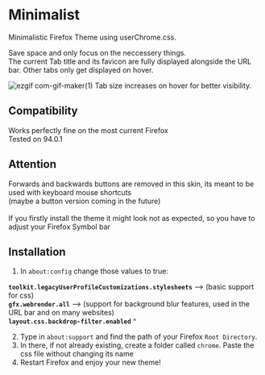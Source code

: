 # Minimalist
Minimalistic Firefox Theme using userChrome.css.

Save space and only focus on the neccessery things.
<br>The current Tab title and its favicon are fully displayed alongside the URL bar. 
Other tabs only get displayed on hover.

![ezgif com-gif-maker(1)](https://user-images.githubusercontent.com/80770571/141157882-a65e7639-3375-46fc-82b2-155ca5376e2a.gif)
Tab size increases on hover for better visibility.

## Compatibility
Works perfectly fine on the most current Firefox
<br>Tested on 94.0.1

## Attention
Forwards and backwards buttons are removed in this skin, its meant to be used with keyboard mouse shortcuts
<br>(maybe a button version coming in the future)
<br>
<br>If you firstly install the theme it might look not as expected, so you have to adjust your Firefox Symbol bar

## Installation

1. In `about:config` change those values to true:

**`toolkit.legacyUserProfileCustomizations.stylesheets`**  --> (basic support for css)
<br>**`gfx.webrender.all`** --> (support for background blur features, used in the URL bar and on many websites)
<br>**`layout.css.backdrop-filter.enabled`** ^

2. Type in `about:support` and find the path of your Firefox `Root Directory`.
3. In there, if not already existing, create a folder called `chrome`. Paste the css file without changing its name
4. Restart Firefox and enjoy your new theme!

